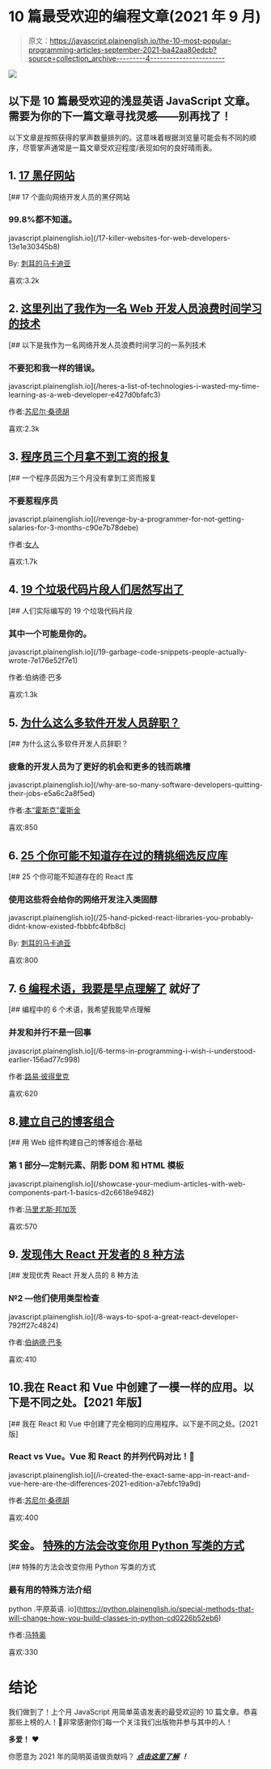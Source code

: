 # 10 篇最受欢迎的编程文章(2021 年 9 月)

> 原文：<https://javascript.plainenglish.io/the-10-most-popular-programming-articles-september-2021-ba42aa80edcb?source=collection_archive---------4----------------------->

![](img/19fc9fa9781045090ac9ae190b314831.png)

## 以下是 10 篇最受欢迎的浅显英语 JavaScript 文章。需要为你的下一篇文章寻找灵感——别再找了！

以下文章是按照获得的掌声数量排列的。这意味着根据浏览量可能会有不同的顺序，尽管掌声通常是一篇文章受欢迎程度/表现如何的良好晴雨表。

## 1. [**17 黑仔网站**](/17-killer-websites-for-web-developers-13e1e30345b8)

[](/17-killer-websites-for-web-developers-13e1e30345b8) [## 17 个面向网络开发人员的黑仔网站

### 99.8%都不知道。

javascript.plainenglish.io](/17-killer-websites-for-web-developers-13e1e30345b8) 

By: [刺耳的马卡迪亚](https://medium.com/u/8f483df5187e?source=post_page-----ba42aa80edcb--------------------------------)

喜欢:3.2k

## 2. [**这里列出了我作为一名 Web 开发人员浪费时间学习的技术**](/heres-a-list-of-technologies-i-wasted-my-time-learning-as-a-web-developer-e427d0bfafc3)

[](/heres-a-list-of-technologies-i-wasted-my-time-learning-as-a-web-developer-e427d0bfafc3) [## 以下是我作为一名网络开发人员浪费时间学习的一系列技术

### 不要犯和我一样的错误。

javascript.plainenglish.io](/heres-a-list-of-technologies-i-wasted-my-time-learning-as-a-web-developer-e427d0bfafc3) 

作者:[苏尼尔·桑德胡](https://medium.com/u/a7b125868703?source=post_page-----ba42aa80edcb--------------------------------)

喜欢:2.3k

## 3. [**程序员三个月拿不到工资的报复**](/revenge-by-a-programmer-for-not-getting-salaries-for-3-months-c90e7b78debe)

[](/revenge-by-a-programmer-for-not-getting-salaries-for-3-months-c90e7b78debe) [## 一个程序员因为三个月没有拿到工资而报复

### 不要惹程序员

javascript.plainenglish.io](/revenge-by-a-programmer-for-not-getting-salaries-for-3-months-c90e7b78debe) 

作者:[女人](https://medium.com/u/71154650ecd4?source=post_page-----ba42aa80edcb--------------------------------)

喜欢:1.7k

## 4. [**19 个垃圾代码片段人们居然写出了**](/19-garbage-code-snippets-people-actually-wrote-7e176e52f7e1)

[](/19-garbage-code-snippets-people-actually-wrote-7e176e52f7e1) [## 人们实际编写的 19 个垃圾代码片段

### 其中一个可能是你的。

javascript.plainenglish.io](/19-garbage-code-snippets-people-actually-wrote-7e176e52f7e1) 

作者:伯纳德·巴多

喜欢:1.3k

## 5. [**为什么这么多软件开发人员辞职？**](/why-are-so-many-software-developers-quitting-their-jobs-e5a6c2a8f5ed)

[](/why-are-so-many-software-developers-quitting-their-jobs-e5a6c2a8f5ed) [## 为什么这么多软件开发人员辞职？

### 疲惫的开发人员为了更好的机会和更多的钱而跳槽

javascript.plainenglish.io](/why-are-so-many-software-developers-quitting-their-jobs-e5a6c2a8f5ed) 

作者:[本“霍斯克”霍斯金](https://medium.com/u/ee3b677f620b?source=post_page-----ba42aa80edcb--------------------------------)

喜欢:850

## 6. [**25 个你可能不知道存在过的精挑细选反应库**](/25-hand-picked-react-libraries-you-probably-didnt-know-existed-fbbbfc4bfb8c)

[](/25-hand-picked-react-libraries-you-probably-didnt-know-existed-fbbbfc4bfb8c) [## 25 个你可能不知道存在的 React 库

### 使用这些将会给你的网络开发注入类固醇

javascript.plainenglish.io](/25-hand-picked-react-libraries-you-probably-didnt-know-existed-fbbbfc4bfb8c) 

By: [刺耳的马卡迪亚](https://medium.com/u/8f483df5187e?source=post_page-----ba42aa80edcb--------------------------------)

喜欢:800

## 7. [**6 编程术语，我要是早点理解了**](/6-terms-in-programming-i-wish-i-understood-earlier-156ad77c998) 就好了

[](/6-terms-in-programming-i-wish-i-understood-earlier-156ad77c998) [## 编程中的 6 个术语，我希望我能早点理解

### 并发和并行不是一回事

javascript.plainenglish.io](/6-terms-in-programming-i-wish-i-understood-earlier-156ad77c998) 

作者:[路易·彼得里克](https://medium.com/u/cfa70659fe65?source=post_page-----ba42aa80edcb--------------------------------)

喜欢:620

## 8.[建立自己的博客组合](/showcase-your-medium-articles-with-web-components-part-1-basics-d2c6618e9482)

[](/showcase-your-medium-articles-with-web-components-part-1-basics-d2c6618e9482) [## 用 Web 组件构建自己的博客组合:基础

### 第 1 部分—定制元素、阴影 DOM 和 HTML 模板

javascript.plainenglish.io](/showcase-your-medium-articles-with-web-components-part-1-basics-d2c6618e9482) 

作者:[马里尤斯·邦加茨](https://medium.com/u/f6e6b5239e7f?source=post_page-----ba42aa80edcb--------------------------------)

喜欢:570

## 9. [**发现伟大 React 开发者的 8 种方法**](/8-ways-to-spot-a-great-react-developer-792ff27c4824)

[](/8-ways-to-spot-a-great-react-developer-792ff27c4824) [## 发现优秀 React 开发人员的 8 种方法

### №2 —他们使用类型检查

javascript.plainenglish.io](/8-ways-to-spot-a-great-react-developer-792ff27c4824) 

作者:[伯纳德·巴多](https://medium.com/u/b970c961c4e1?source=post_page-----ba42aa80edcb--------------------------------)

喜欢:410

## 10.我在 React 和 Vue 中创建了一模一样的应用。以下是不同之处。【2021 年版】

[](/i-created-the-exact-same-app-in-react-and-vue-here-are-the-differences-2021-edition-a7ebfc19a9d) [## 我在 React 和 Vue 中创建了完全相同的应用程序。以下是不同之处。[2021 版]

### React vs Vue。Vue 和 React 的并列代码对比！🎉

javascript.plainenglish.io](/i-created-the-exact-same-app-in-react-and-vue-here-are-the-differences-2021-edition-a7ebfc19a9d) 

作者:[苏尼尔·桑德胡](https://medium.com/u/a7b125868703?source=post_page-----ba42aa80edcb--------------------------------)

喜欢:400

## 奖金。 [**特殊的方法会改变你用 Python 写类的方式**](https://python.plainenglish.io/special-methods-that-will-change-how-you-build-classes-in-python-cd0226b52eb6)

[](https://python.plainenglish.io/special-methods-that-will-change-how-you-build-classes-in-python-cd0226b52eb6) [## 特殊的方法会改变你用 Python 写类的方式

### 最有用的特殊方法介绍

python .平原英语. io](https://python.plainenglish.io/special-methods-that-will-change-how-you-build-classes-in-python-cd0226b52eb6) 

作者:[马特奥](https://medium.com/u/1a25cebad2f2?source=post_page-----ba42aa80edcb--------------------------------)

喜欢:330

# 结论

我们做到了！上个月 JavaScript 用简单英语发表的最受欢迎的 10 篇文章。恭喜那些上榜的人！🎉非常感谢你们每一个关注我们出版物并参与其中的人！

**多爱！** ❤️

你愿意为 2021 年的简明英语做贡献吗？ [***点击这里了解***](https://medium.com/javascript-in-plain-english/https-medium-com-javascript-in-plain-english-join-our-team-b0854ead7d14) ***！***
